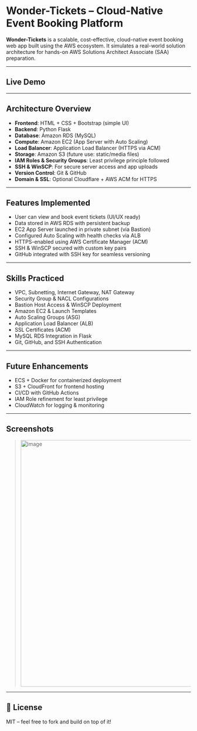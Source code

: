 # Wonder-Tickets – Cloud-Native Event Booking Platform

**Wonder-Tickets** is a scalable, cost-effective, cloud-native event booking web app built using the AWS ecosystem. It simulates a real-world solution architecture for hands-on AWS Solutions Architect Associate (SAA) preparation.

---

## Live Demo



---

##  Architecture Overview

- **Frontend**: HTML + CSS + Bootstrap (simple UI)
- **Backend**: Python Flask
- **Database**: Amazon RDS (MySQL)
- **Compute**: Amazon EC2 (App Server with Auto Scaling)
- **Load Balancer**: Application Load Balancer (HTTPS via ACM)
- **Storage**: Amazon S3 (future use: static/media files)
- **IAM Roles & Security Groups**: Least privilege principle followed
- **SSH & WinSCP**: For secure server access and app uploads
- **Version Control**: Git & GitHub
- **Domain & SSL**: Optional Cloudflare + AWS ACM for HTTPS

---

##  Features Implemented

- User can view and book event tickets (UI/UX ready)
- Data stored in AWS RDS with persistent backup
- EC2 App Server launched in private subnet (via Bastion)
- Configured Auto Scaling with health checks via ALB
- HTTPS-enabled using AWS Certificate Manager (ACM)
- SSH & WinSCP secured with custom key pairs
- GitHub integrated with SSH key for seamless versioning

---

## Skills Practiced

- VPC, Subnetting, Internet Gateway, NAT Gateway
- Security Group & NACL Configurations
- Bastion Host Access & WinSCP Deployment
- Amazon EC2 & Launch Templates
- Auto Scaling Groups (ASG)
- Application Load Balancer (ALB)
- SSL Certificates (ACM)
- MySQL RDS Integration in Flask
- Git, GitHub, and SSH Authentication

---

##  Future Enhancements

- ECS + Docker for containerized deployment
- S3 + CloudFront for frontend hosting
- CI/CD with GitHub Actions
- IAM Role refinement for least privilege
- CloudWatch for logging & monitoring

---

## Screenshots

> <img width="1002" height="673" alt="image" src="https://github.com/user-attachments/assets/5892bb11-4723-477e-86d3-0358ed698d6c" />


---

## 📜 License

MIT – feel free to fork and build on top of it!
